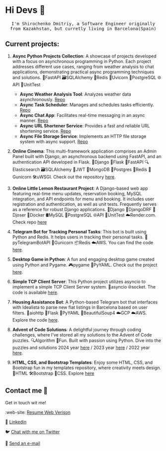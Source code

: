 # Hi Devs :wave:

<p align="center">
  <samp>
I'm Shirochenko Dmitriy, a Software Engineer originally from Kazakhstan, but curretly living in Barcelona(Spain)
  </samp>
  <br/>
</p>

## Current projects:
1. **Async Python Projects Collection**: A showcase of projects developed with a focus on asynchronous programming in Python. Each project addresses different use cases, ranging from weather analysis to chat applications, demonstrating practical async programming techniques and solutions. 🚀FastAPI  🗃SQLAlchemy 🎴Redis 🦄Uvicorn 🐘PostgreSQL 🌐API 🧪UnitTest
   - **Async Weather Analysis Tool**: Analyzes weather data asynchronously. [Repo](https://github.com/dmshirochenko/async-python-sprint-1)
   - **Async Task Scheduler**: Manages and schedules tasks efficiently. [Repo](https://github.com/dmshirochenko/async-python-sprint-2)
   - **Async Chat App**: Facilitates real-time messaging in an async manner. [Repo](https://github.com/dmshirochenko/async-python-sprint-3)
   - **Async URL Shortener Service**: Provides a fast and reliable URL shortening service. [Repo](https://github.com/dmshirochenko/async-python-sprint-4)
   - **Async File Storage Service**: Implements an HTTP file storage system with async support. [Repo](https://github.com/dmshirochenko/async-python-sprint-5)

2. **Online Cinema**: This multi-framework application comprises an Admin Panel built with Django, an asynchronous backend using FastAPI, and an authentication API developed in Flask. 🐍Django 🍶Flask 🚀FastAPI 🔍Elasticsearch 🗃SQLAlchemy 🔐JWT 🍃MongoDB 🐘Postgres 🎴Redis 🦄Gunicorn 🛠uWSGI. Check out the repository [here](https://github.com/dmshirochenko/online_cinema).

3. **Online Little Lemon Restaurant Project**: A Django-based web app featuring real-time menu updates, reservation booking, MySQL integration, and API endpoints for menu and booking. It includes user registration and authentication, as well as unit tests. Frequently serves as a reference for robust Django applications. 🐍Django 📡DjangoDRF 🔐Djoser 🐳Docker 🛢MySQL 🐘PostgreSQL 🌐API 🧪UnitTest ☁️Render.com. Check repo [here](https://github.com/dmshirochenko/online_littlelemon_restaurant)

4. **Telegram Bot for Tracking Personal Tasks**: This bot is built using Python and Redis. It helps users in tracking their personal tasks. 🤖pyTelegramBotAPI 🦄Gunicorn 📦Redis ☁️AWS. You can find the code [here](https://github.com/dmshirochenko/telegram_bot-NoSQL_Redis).

5. **Desktop Game in Python**: A fun and engaging desktop game created using Python and Pygame. 🎮pygame 📄PyYAML. Check out the project [here](https://github.com/dmshirochenko/knigth_game).

6. **Simple TCP Client Server**: This Python project utilizes asyncio to implement a simple TCP Client Server system. 🔄asyncio 🌐socket. The code is available [here](https://github.com/dmshirochenko/TCP_Client_Server).

7. **Housing Assistance Bot**: A Python-based Telegram bot that interfaces with Idealista to parse new flat listings in Barcelona based on user filters. 🔄aiohttp 🍶Flask 📄PyYAML 🍲BeautifulSoup4 ☁️GCP ☁️AWS. Explore the code [here](https://github.com/dmshirochenko/idealista_bot).

8. **Advent of Code Solutions**: A delightful journey through coding challenges, where I've stored all my solutions to the Advent of Code puzzles. 🔍Algorithm 🎉Fun. Built with passion using Python. Dive into the puzzles and solutions 2024 year [here](https://github.com/dmshirochenko/aoc_2024) / 2023 year [here](https://github.com/dmshirochenko/aoc_2023) / 2022 year [here](https://github.com/dmshirochenko/aoc_2022).

9. **HTML, CSS, and Bootstrap Templates**: Enjoy some HTML, CSS, and Bootstrap fun in my templates repository, where creativity meets design. 📄HTML 🛠Bootstrap 🎨CSS. Explore [here](https://github.com/dmshirochenko/HTML_templates)

## Contact me :speech_balloon:

Get in touch wit me!

:web-site: <a href="https://www.self.so/dmitriy-shirochenko-ta246q">Resume Web Verison</a>

:link: <a href="https://www.linkedin.com/in/dmshirochenko/">Linkedin</a>

:bird: <a href="https://twitter.com/dmshirochenko">Chat with me on Twitter</a>

:e-mail: <a href="mailto:dmshirochenko@gmail.com">Send an e-mail</a>


